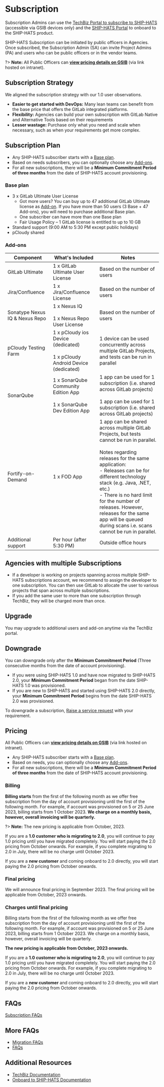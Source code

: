 # Subscription

Subscription Admins can use the [TechBiz Portal to subscribe to SHIP-HATS](https://portal.techbiz.suite.gov.sg/) (accessible via GSIB devices only) and the [SHIP-HATS Portal](https://portal.ship.gov.sg/) to onboard to the SHIP-HATS product. 

SHIP-HATS Subscription can be initiated by public officers in Agencies. Once subscribed, the Subscription Admin (SA) can invite Project Admins (PA) and users who can be public officers or in the vendor teams. 



<!--!> **Important:** SA must use the [TechBiz service to subscribe to SHIP-HATS](https://docs.developer.tech.gov.sg/docs/techbiz-documentation/) to [onboard to the SHIP-HATS product](onboard-to-ship-hats).-->

?> **Note:** All Public Officers can [**view pricing details on GSIB**](https://go.gov.sg/sh2indicative) (via link hosted on intranet).

<!--
> Subscription Admin (SA) can [log in to the TechBiz portal](https://docs.developer.tech.gov.sg/docs/techbiz-documentation/) to view pricing details.
-->

## Subscription Strategy

We aligned the subscription strategy with our 1.0 user observations.

- **Easier to get started with DevOps:** Many lean teams can benefit from the base price that offers the GitLab integrated platforms. 
- **Flexibility:** Agencies can build your own subscription with GitLab Native and Alternative Tools based on their requirements
- **Lesser wastage:** Purchase only what you need and scale when necessary, such as when your requirements get more complex.

## Subscription Plan

- Any SHIP-HATS subscriber starts with a [Base plan](#base-plan). 
- Based on needs subscribers, you can optionally choose any [Add-ons](#add-ons).
- For all new subscriptions, there will be a **Minimum Commitment Period of three months** from the date of SHIP-HATS account provisioning. 


### Base plan



- 3 x GitLab Ultimate User License 
  - Got more users? You can buy up to  47 additional GitLab Ultimate license as [Add-on](#add-ons). If you have more than 50 users (3 Base + 47 Add-ons), you will need to purchase additional Base plan. 
  - One subscriber can have more than one Base plan
  - Fair Usage Policy – 1 GitLab license is entitled to up to 10 GB
- Standard support (9:00 AM to 5:30 PM except public holidays)
- pCloudy shared


### Add-ons

|Component|What's Included|Notes|
|---|---|---|
GitLab Ultimate|1 x GitLab Ultimate User License|Based on the number of users
Jira/Confluence|1 x Jira/Confluence License|Based on the number of users
Sonatype Nexus IQ & Nexus Repo|1 x Nexus IQ <br><br>1 x Nexus Repo User License|Based on the number of users
pCloudy Testing Farm|1 x pCloudy ios Device (dedicated)<br><br> 1 x pCloudy Android Device (dedicated)|1 device can be used concurrently across multiple GitLab Projects, and tests can be run in parallel
SonarQube|1 x SonarQube Community Edition App<br><br>1 x SonarQube Dev Edition App|1 app can be used for 1 subscription (i.e. shared across GitLab projects)<br><br>1 app can be used for 1 subscription (i.e. shared across GitLab projects)
Fortify-on-Demand|1 x FOD App|1 app can be shared across multiple GitLab Projects, but tests cannot be run in parallel.<br><br>Notes regarding releases for the same application:<br>- Releases can be for different technology stack (e.g. Java, .NET, etc.)<br>- There is no hard limit for the number of releases. However, releases for the same app will be queued during scans i.e. scans cannot be run in parallel. 
Additional support|Per hour (after 5:30 PM)|Outside office hours|


## Agencies with multiple Subscriptions

- If a developer is working on projects spanning across multiple SHIP-HATS subscriptions account, we recommend to assign the developer to one subscription. You can then use GitLab to allocate the user to various projects that span across multiple subscriptions.
- If you add the same user to more than one subscription through TechBiz, they will be charged more than once.  

## Upgrade 

You may upgrade to additional users and add-on anytime via the TechBiz portal.  

## Downgrade

You can downgrade only after the **Minimum Commitment Period** (Three consecutive months from the date of account provisioning).

- If you were using SHIP-HATS 1.0 and have now migrated to SHIP-HATS 2.0, your **Minimum Commitment Period** began from the date SHIP-HATS 1.0 was provisioned. 
- If you are new to SHIP-HATS and started using SHIP-HATS 2.0 directly, your **Minimum Commitment Period** begins from the date SHIP-HATS 2.0 was provisioned. 

To downgrade a subscription, [Raise a service request](https://docs.developer.tech.gov.sg/docs/ship-hats-support/raise-service-request) with your requirement. 

## Pricing

All Public Officers can [**view pricing details on GSIB**](https://go.gov.sg/sh2indicative) (via link hosted on intranet).

- Any SHIP-HATS subscriber starts with a [Base plan](#base-plan). 
- Based on needs, you can optionally choose any [Add-ons](#add-ons).
- For all new subscriptions, there will be a **Minimum Commitment Period of three months** from the date of SHIP-HATS account provisioning. 

### Billing 

**Billing starts** from the first of the following month as we offer free subscription from the day of account provisioning until the first of the following month. For example, if account was provisioned on 5 or 25 June 2023, billing starts from 1 October 2023. **We charge on a monthly basis, however, overall invoicing will be quarterly.** 

?> **Note:** The new pricing is applicable from October, 2023.

If you are a **1.0 customer who is migrating to 2.0**, you will continue to pay 1.0 pricing until you have migrated completely. You will start paying the 2.0 pricing from October onwards. For example, if you complete migrating to 2.0 in July, there will be no charge until October 2023.

If you are a **new customer** and coming onboard to 2.0 directly, you will start paying the 2.0 pricing from October onwards. 


### Final pricing

We will announce final pricing in September 2023. The final pricing will be applicable from October, 2023 onwards. 

### Charges until final pricing

Billing starts from the first of the following month as we offer free subscription from the day of account provisioning until the first of the following month. For example, if account was provisioned on 5 or 25 June 2023, billing starts from 1 October 2023. We charge on a monthly basis, however, overall invoicing will be quarterly. 

**The new pricing is applicable from October, 2023 onwards.**

If you are a **1.0 customer who is migrating to 2.0**, you will continue to pay 1.0 pricing until you have migrated completely. You will start paying the 2.0 pricing from October onwards. For example, if you complete migrating to 2.0 in July, there will be no charge until October 2023.

If you are a **new customer** and coming onboard to 2.0 directly, you will start paying the 2.0 pricing from October onwards. 

<!--

### Pricing while migrating from 1.0 to 2.0.

If you are a **1.0 customer who is migrating to 2.0**, you will continue to pay 1.0 pricing until you have migrated completely. You will start paying the 2.0 pricing from October onwards. For example, if you complete migrating to 2.0 in July, there will be no charge until October 2023.

-->

## FAQs

[Subscription FAQs](./snippets/subscription-faqs.md ':include')

## More FAQs

- [Migration FAQs](https://docs.developer.tech.gov.sg/docs/ship-hats-migration/faqs)
- [FAQs](general-faqs)

## Additional Resources

- [TechBiz Documentation](https://docs.developer.tech.gov.sg/docs/techbiz-documentation/)
- [Onboard to SHIP-HATS Documentation](onboard-to-ship-hats)

<!--
**Topics**
- [Overview](#overview)
- [Understanding SHIP-HATS Subscription](#understanding-ship-hats-subscriptionhttpswwwyoutubecomembedksuenr78m4wshowinfo0)
- [FAQs](#faqs)
-->
<!--## Overview 

SHIP-HATS manages its tenants through subscriptions. Only agencies can subscribe to SHIP-HATS. However, agencies can extend subscriptions to non-agency users, such as vendors. 

Please refer to [1.0 Subscription](https://www.developer.tech.gov.sg/products/categories/devops/ship-hats/subscription) for details. We will provide SHIP-HATS 2.0 subscription details soon. 

## Pricing

- Aiming for a comparable pricing as SHIP-HATS 1.0. 
- More details by end of Q2 FY22. 

?> You can [send your pricing questions](http://go.gov.sg/she) and we will answer them after the Pricing Review is complete.

## Process needs

- Existing subscriber will need to sign a new Subscription Agreement.

-->

<!--
<details>
 <summary style="font-size:20px"><b>What is the pricing for SHIP-HATS 2.0?  </b></summary><br>  


All Public Officers can [**view pricing details on GSIB**](https://go.gov.sg/sh2indicative) (via link hosted on intranet).

- Any SHIP-HATS subscriber starts with a [Base plan](#base-plan). 
- Based on needs subscribers, you can optionally choose any [Add-ons](#add-ons).
- For all new subscriptions, there will be a **Minimum Commitment Period of three months** from the date of SHIP-HATS account provisioning. 

 </details>
<br>

<details>
 <summary style="font-size:20px"><b>When do I get the final pricing for SHIP-HATS 2.0?  </b></summary><br>  

We will announce final pricing in June 2023. The final pricing will be applicable from October, 2023 onwards. 

?> All Public Officers can [**view pricing details on GSIB**](https://go.gov.sg/sh2indicative) (via link hosted on intranet).

 </details>
<br>

<details>
 <summary style="font-size:20px"><b>How will I be charged until final pricing? </b></summary><br>  

Billing starts from the first of the following month as we offer free subscription from the day of account provisioning until the first of the following month. For example, if account was provisioned on 5 or 25 June 2023, billing starts from 1 October 2023. We charge on a monthly basis, however, overall invoicing will be quarterly. 

**The new pricing is applicable from October, 2023 onwards.**

If you are a **1.0 customer who is migrating to 2.0**, you will continue to pay 1.0 pricing until you have migrated completely. You will start paying the 2.0 pricing from October onwards. For example, if you complete migrating to 2.0 in July, there will be no charge until October 2023.

If you are a **new customer** and coming onboard to 2.0 directly, you will start paying the 2.0 pricing from October onwards. 

?> All Public Officers can [**view pricing details on GSIB**](https://go.gov.sg/sh2indicative) (via link hosted on intranet).



</details>
<br>
-->

<!--<details>
 <summary style="font-size:20px"><b> I am migrating from 1.0 to 2.0. How will pricing work for me?	 </b></summary><br>  

If you are a **1.0 customer who is migrating to 2.0**, you will continue to pay 1.0 pricing until you have migrated completely. You will start paying the 2.0 pricing from October onwards. For example, if you complete migrating to 2.0 in July, there will be no charge until October 2023.

If you are a **new customer** and coming onboard to 2.0 directly, you will start paying the 2.0 pricing from October onwards. 

?> All Public Officers can [**view pricing details on GSIB**](https://go.gov.sg/sh2indicative) (via link hosted on intranet).


**The new pricing is applicable from October, 2023 onwards.**

 </details>
<br>


<details>
 <summary style="font-size:20px"><b>When does billing start for a subscription? </b></summary><br>  

Billing starts from the first of the following month as we offer free subscription from the day of account provisioning until the first of the following month. For example, if account was provisioned on 5 or 25 June 2023, billing starts from 1 October 2023. We charge on a monthly basis, however, overall invoicing will be quarterly. 

**The new pricing is applicable from October, 2023.**

If you are a **1.0 customer who is migrating to 2.0**, you will continue to pay 1.0 pricing until you have migrated completely. You will start paying the 2.0 pricing from October onwards. For example, if you complete migrating to 2.0 in July, there will be no charge for until October 2023.

If you are a **new customer** and coming onboard to 2.0 directly, you will start paying the 2.0 pricing from October onwards. 

?> All Public Officers can [**view pricing details on GSIB**](https://go.gov.sg/sh2indicative) (via link hosted on intranet).

</details>
<br>

<details>
 <summary style="font-size:20px"><b> Can I upgrade or downgrade to a different subscription plan and how do I do this? </b></summary><br>  

Yes. [Raise a service request](https://docs.developer.tech.gov.sg/docs/ship-hats-support/raise-service-request) with your requirement. 

- You may upgrade to additional users and add-on anytime.  
- You can downgrade only after the <b>Minimum Commitment Period</b> (Three consecutive months from the date of account provisioning).
</details>
<br>

<details>
 <summary style="font-size:20px"><b> What is the minimum commitment period before I can downgrade SHIP-HATS tools? </b></summary><br>  

You can downgrade only after the <b>Minimum Commitment Period</b> of three consecutive months from the date of account provisioning.
</details>
<br>

<details>
 <summary style="font-size:20px"><b> How can I add-on or scale-down tools or resources bundled along with my subscription? </b></summary><br>  

[Raise a service request](https://docs.developer.tech.gov.sg/docs/ship-hats-support/raise-service-request) with your requirement.  

</details>
<br>
-->